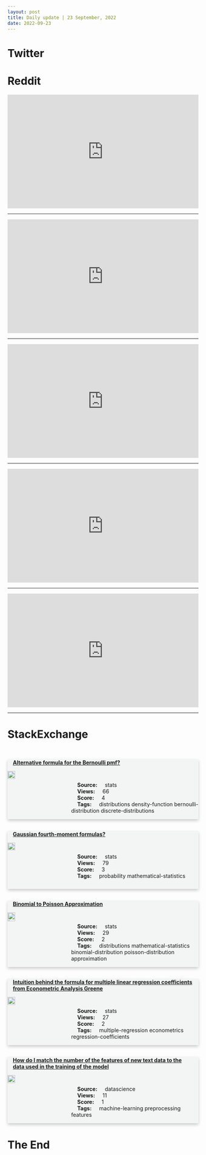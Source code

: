```yaml
---
layout: post
title: Daily update | 23 September, 2022
date: 2022-09-23
---
```


<script async src="https://platform.twitter.com/widgets.js" charset="utf-8"></script>


<script src='https://storage.ko-fi.com/cdn/scripts/overlay-widget.js'></script>
<script>
  kofiWidgetOverlay.draw('themldojo', {
    'type': 'floating-chat',
    'floating-chat.donateButton.text': 'Support me',
    'floating-chat.donateButton.background-color': '#f45d22',
    'floating-chat.donateButton.text-color': '#fff'
  });
</script>

# Twitter 

<blockquote class="twitter-tweet"><a href="https://twitter.com/RightWingWatch/status/1573046484949499906"></a></blockquote>

<blockquote class="twitter-tweet"><a href="https://twitter.com/awinkler_/status/1572968904401776641"></a></blockquote>

<blockquote class="twitter-tweet"><a href="https://twitter.com/Ameer/status/1573037847787048961"></a></blockquote>

<blockquote class="twitter-tweet"><a href="https://twitter.com/karpathy/status/1573019755987881984"></a></blockquote>

<blockquote class="twitter-tweet"><a href="https://twitter.com/khushbooverma_/status/1572964402265198593"></a></blockquote>

<blockquote class="twitter-tweet"><a href="https://twitter.com/ylecun/status/1573005403721723904"></a></blockquote>

<blockquote class="twitter-tweet"><a href="https://twitter.com/karpathy/status/1573019730851397632"></a></blockquote>

<blockquote class="twitter-tweet"><a href="https://twitter.com/karpathy/status/1573123790795837440"></a></blockquote>

<blockquote class="twitter-tweet"><a href="https://twitter.com/GoogleAI/status/1573064656914190337"></a></blockquote>

<blockquote class="twitter-tweet"><a href="https://twitter.com/DeepMind/status/1572938215509708806"></a></blockquote>

# Reddit 

<iframe id="reddit-embed" src="https://www.redditmedia.com/r/datascience/comments/xl9zc1/leaked_transcript_from_the_meeting_where_regex?ref_source=embed&amp;ref=share&amp;embed=true" sandbox="allow-scripts allow-same-origin allow-popups" style="border: none;" height="300" width="100%" scrolling="yes"></iframe>
<hr style="width:100%;text-align:left;margin-left:0">
<iframe id="reddit-embed" src="https://www.redditmedia.com/r/MachineLearning/comments/xksxga/p_the_data_science_interview_book?ref_source=embed&amp;ref=share&amp;embed=true" sandbox="allow-scripts allow-same-origin allow-popups" style="border: none;" height="300" width="100%" scrolling="yes"></iframe>
<hr style="width:100%;text-align:left;margin-left:0">
<iframe id="reddit-embed" src="https://www.redditmedia.com/r/dataengineering/comments/xkyzt8/i_like_caravans_more?ref_source=embed&amp;ref=share&amp;embed=true" sandbox="allow-scripts allow-same-origin allow-popups" style="border: none;" height="300" width="100%" scrolling="yes"></iframe>
<hr style="width:100%;text-align:left;margin-left:0">
<iframe id="reddit-embed" src="https://www.redditmedia.com/r/MachineLearning/comments/xl7mfy/d_some_openai_whisper_benchmarks_for_runtime_and?ref_source=embed&amp;ref=share&amp;embed=true" sandbox="allow-scripts allow-same-origin allow-popups" style="border: none;" height="300" width="100%" scrolling="yes"></iframe>
<hr style="width:100%;text-align:left;margin-left:0">
<iframe id="reddit-embed" src="https://www.redditmedia.com/r/dataengineering/comments/xl4sag/allinone_tool_for_data_pipelines?ref_source=embed&amp;ref=share&amp;embed=true" sandbox="allow-scripts allow-same-origin allow-popups" style="border: none;" height="300" width="100%" scrolling="yes"></iframe>
<hr style="width:100%;text-align:left;margin-left:0">

<style>
.card {
box-shadow: 0 4px 8px 0 rgba(0,0,0,0.2);
transition: 0.3s;
width: 100%;
background-color: #F3F4F4;
}
p{
    margin-left:  3em;
    padding-top: 1em;
}
.part2{
    display: grid;
    grid-template-columns: 1fr 3fr;
}
h4{
    margin: 1em;
}

.card:hover {
box-shadow: 0 8px 16px 0 rgba(0,0,0,0.2);
}
b {
padding: 2px 16px;
}
</style>
  
# StackExchange 


  <br>
  <div class="card">
  <h4><a href='https://stats.stackexchange.com/questions/589719/alternative-formula-for-the-bernoulli-pmf'>Alternative formula for the Bernoulli pmf?</a></h4> 
  <div class="part2">
      <img src="https://cdn.sstatic.net/Sites/stats/Img/apple-touch-icon@2.png?v=344f57aa10cc" alt="Img missing!" style="width:40%">
      <p><b>Source:</b> stats<br><b>Views:</b> 66<br><b>Score:</b> 4<br><b>Tags:</b> <span class="badge badge-dark">distributions</span> <span class="badge badge-dark">density-function</span> <span class="badge badge-dark">bernoulli-distribution</span> <span class="badge badge-dark">discrete-distributions</span></p> 
  </div>
  </div>
      
  <br>
  <div class="card">
  <h4><a href='https://stats.stackexchange.com/questions/589669/gaussian-fourth-moment-formulas'>Gaussian fourth-moment formulas?</a></h4> 
  <div class="part2">
      <img src="https://cdn.sstatic.net/Sites/stats/Img/apple-touch-icon@2.png?v=344f57aa10cc" alt="Img missing!" style="width:40%">
      <p><b>Source:</b> stats<br><b>Views:</b> 79<br><b>Score:</b> 3<br><b>Tags:</b> <span class="badge badge-dark">probability</span> <span class="badge badge-dark">mathematical-statistics</span></p> 
  </div>
  </div>
      
  <br>
  <div class="card">
  <h4><a href='https://stats.stackexchange.com/questions/589686/binomial-to-poisson-approximation'>Binomial to Poisson Approximation</a></h4> 
  <div class="part2">
      <img src="https://cdn.sstatic.net/Sites/stats/Img/apple-touch-icon@2.png?v=344f57aa10cc" alt="Img missing!" style="width:40%">
      <p><b>Source:</b> stats<br><b>Views:</b> 29<br><b>Score:</b> 2<br><b>Tags:</b> <span class="badge badge-dark">distributions</span> <span class="badge badge-dark">mathematical-statistics</span> <span class="badge badge-dark">binomial-distribution</span> <span class="badge badge-dark">poisson-distribution</span> <span class="badge badge-dark">approximation</span></p> 
  </div>
  </div>
      
  <br>
  <div class="card">
  <h4><a href='https://stats.stackexchange.com/questions/589735/intuition-behind-the-formula-for-multiple-linear-regression-coefficients-from-ec'>Intuition behind the formula for multiple linear regression coefficients from Econometric Analysis Greene</a></h4> 
  <div class="part2">
      <img src="https://cdn.sstatic.net/Sites/stats/Img/apple-touch-icon@2.png?v=344f57aa10cc" alt="Img missing!" style="width:40%">
      <p><b>Source:</b> stats<br><b>Views:</b> 27<br><b>Score:</b> 2<br><b>Tags:</b> <span class="badge badge-dark">multiple-regression</span> <span class="badge badge-dark">econometrics</span> <span class="badge badge-dark">regression-coefficients</span></p> 
  </div>
  </div>
      
  <br>
  <div class="card">
  <h4><a href='https://datascience.stackexchange.com/questions/114612/how-do-i-match-the-number-of-the-features-of-new-text-data-to-the-data-used-in-t'>How do I match the number of the features of new text data to the data used in the training of the model</a></h4> 
  <div class="part2">
      <img src="https://cdn.sstatic.net/Sites/datascience/Img/apple-touch-icon@2.png?v=1c36463984b3" alt="Img missing!" style="width:40%">
      <p><b>Source:</b> datascience<br><b>Views:</b> 11<br><b>Score:</b> 1<br><b>Tags:</b> <span class="badge badge-dark">machine-learning</span> <span class="badge badge-dark">preprocessing</span> <span class="badge badge-dark">features</span></p> 
  </div>
  </div>
      
# The End